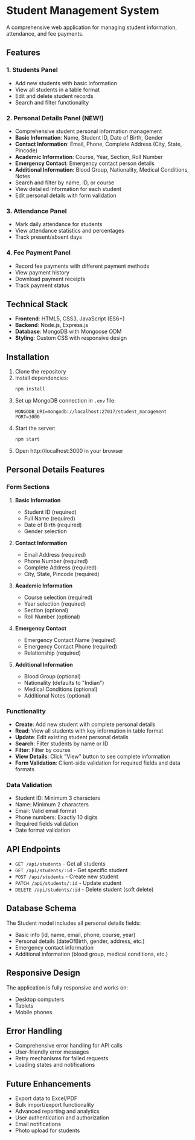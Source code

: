 # Student Management System

A comprehensive web application for managing student information, attendance, and fee payments.

## Features

### 1. Students Panel
- Add new students with basic information
- View all students in a table format
- Edit and delete student records
- Search and filter functionality

### 2. Personal Details Panel (NEW!)
- Comprehensive student personal information management
- **Basic Information**: Name, Student ID, Date of Birth, Gender
- **Contact Information**: Email, Phone, Complete Address (City, State, Pincode)
- **Academic Information**: Course, Year, Section, Roll Number
- **Emergency Contact**: Emergency contact person details
- **Additional Information**: Blood Group, Nationality, Medical Conditions, Notes
- Search and filter by name, ID, or course
- View detailed information for each student
- Edit personal details with form validation

### 3. Attendance Panel
- Mark daily attendance for students
- View attendance statistics and percentages
- Track present/absent days

### 4. Fee Payment Panel
- Record fee payments with different payment methods
- View payment history
- Download payment receipts
- Track payment status

## Technical Stack

- **Frontend**: HTML5, CSS3, JavaScript (ES6+)
- **Backend**: Node.js, Express.js
- **Database**: MongoDB with Mongoose ODM
- **Styling**: Custom CSS with responsive design

## Installation

1. Clone the repository
2. Install dependencies:
   ```bash
   npm install
   ```
3. Set up MongoDB connection in `.env` file:
   ```
   MONGODB_URI=mongodb://localhost:27017/student_management
   PORT=3000
   ```
4. Start the server:
   ```bash
   npm start
   ```
5. Open http://localhost:3000 in your browser

## Personal Details Features

### Form Sections
1. **Basic Information**
   - Student ID (required)
   - Full Name (required)
   - Date of Birth (required)
   - Gender selection

2. **Contact Information**
   - Email Address (required)
   - Phone Number (required)
   - Complete Address (required)
   - City, State, Pincode (required)

3. **Academic Information**
   - Course selection (required)
   - Year selection (required)
   - Section (optional)
   - Roll Number (optional)

4. **Emergency Contact**
   - Emergency Contact Name (required)
   - Emergency Contact Phone (required)
   - Relationship (required)

5. **Additional Information**
   - Blood Group (optional)
   - Nationality (defaults to "Indian")
   - Medical Conditions (optional)
   - Additional Notes (optional)

### Functionality
- **Create**: Add new student with complete personal details
- **Read**: View all students with key information in table format
- **Update**: Edit existing student personal details
- **Search**: Filter students by name or ID
- **Filter**: Filter by course
- **View Details**: Click "View" button to see complete information
- **Form Validation**: Client-side validation for required fields and data formats

### Data Validation
- Student ID: Minimum 3 characters
- Name: Minimum 2 characters
- Email: Valid email format
- Phone numbers: Exactly 10 digits
- Required fields validation
- Date format validation

## API Endpoints

- `GET /api/students` - Get all students
- `GET /api/students/:id` - Get specific student
- `POST /api/students` - Create new student
- `PATCH /api/students/:id` - Update student
- `DELETE /api/students/:id` - Delete student (soft delete)

## Database Schema

The Student model includes all personal details fields:
- Basic info (id, name, email, phone, course, year)
- Personal details (dateOfBirth, gender, address, etc.)
- Emergency contact information
- Additional information (blood group, medical conditions, etc.)

## Responsive Design

The application is fully responsive and works on:
- Desktop computers
- Tablets
- Mobile phones

## Error Handling

- Comprehensive error handling for API calls
- User-friendly error messages
- Retry mechanisms for failed requests
- Loading states and notifications

## Future Enhancements

- Export data to Excel/PDF
- Bulk import/export functionality
- Advanced reporting and analytics
- User authentication and authorization
- Email notifications
- Photo upload for students 